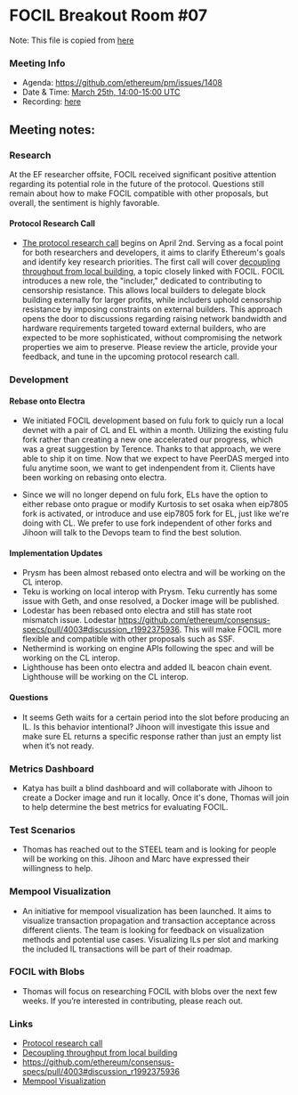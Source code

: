 # FOCIL Breakout Room #07
Note: This file is copied from [here](https://github.com/ethereum/pm/issues/1408#issuecomment-2754104346)

### Meeting Info
- Agenda: https://github.com/ethereum/pm/issues/1408
- Date & Time: [March 25th, 14:00-15:00 UTC](https://www.timeanddate.com/worldclock/converter.html?iso=20240213T140000&p1=1440&p2=37&p3=136&p4=237&p5=923&p6=204&p7=671&p8=16&p9=41&p10=107&p11=28)
- Recording: [here](https://youtube.com/live/XwXeFMjzu4g)

## Meeting notes:

### Research
At the EF researcher offsite, FOCIL received significant positive attention regarding its potential role in the future of the protocol. Questions still remain about how to make FOCIL compatible with other proposals, but overall, the sentiment is highly favorable.

#### Protocol Research Call

- [The protocol research call](https://x.com/barnabemonnot/status/1904532092513354223) begins on April 2nd. Serving as a focal point for both researchers and developers, it aims to clarify Ethereum's goals and identify key research priorities. The first call will cover [decoupling throughput from local building](https://ethresear.ch/t/decoupling-throughput-from-local-building/22004), a topic closely linked with FOCIL. FOCIL introduces a new role, the "includer," dedicated to contributing to censorship resistance. This allows local builders to delegate block building externally for larger profits, while includers uphold censorship resistance by imposing constraints on external builders. This approach opens the door to discussions regarding raising network bandwidth and hardware requirements targeted toward external builders, who are expected to be more sophisticated, without compromising the network properties we aim to preserve. Please review the article, provide your feedback, and tune in the upcoming protocol research call.

### Development
#### Rebase onto Electra

- We initiated FOCIL development based on fulu fork to quicly run a local devnet with a pair of CL and EL within a month. Utilizing the existing fulu fork rather than creating a new one accelerated our progress, which was a great suggestion by Terence. Thanks to that approach, we were able to ship it on time. Now that we expect to have PeerDAS merged into fulu anytime soon, we want to get indenpendent from it. Clients have been working on rebasing onto electra.

- Since we will no longer depend on fulu fork, ELs have the option to either rebase onto prague or modify Kurtosis to set osaka when eip7805 fork is activated, or introduce and use eip7805 fork for EL, just like we're doing with CL. We prefer to use fork independent of other forks and Jihoon will talk to the Devops team to find the best solution.

#### Implementation Updates

- Prysm has been almost rebased onto electra and will be working on the CL interop.
- Teku is working on local interop with Prysm. Teku currently has some issue with Geth, and onse resolved, a Docker image will be published.
- Lodestar has been rebased onto electra and still has state root mismatch issue. Lodestar https://github.com/ethereum/consensus-specs/pull/4003#discussion_r1992375936. This will make FOCIL more flexible and compatible with other proposals such as SSF.
- Nethermind is working on engine APIs following the spec and will be working on the CL interop.
- Lighthouse has been onto electra and added IL beacon chain event. Lighthouse will be working on the CL interop.

#### Questions

* It seems Geth waits for a certain period into the slot before producing an IL. Is this behavior intentional? Jihoon will investigate this issue and make sure EL returns a specific response rather than just an empty list when it’s not ready.

### Metrics Dashboard
* Katya has built a blind dashboard and will collaborate with Jihoon to create a Docker image and run it locally. Once it's done, Thomas will join to help determine the best metrics for evaluating FOCIL.

### Test Scenarios
* Thomas has reached out to the STEEL team and is looking for people will be working on this. Jihoon and Marc have expressed their willingness to help.

### Mempool Visualization
* An initiative for mempool visualization has been launched. It aims to visualize transaction propagation and transaction acceptance across different clients. The team is looking for feedback on visualization methods and potential use cases. Visualizing ILs per slot and marking the included IL transactions will be part of their roadmap.

### FOCIL with Blobs
* Thomas will focus on researching FOCIL with blobs over the next few weeks. If you’re interested in contributing, please reach out.

### Links

- [Protocol research call](https://x.com/barnabemonnot/status/1904532092513354223)
- [Decoupling throughput from local building](https://ethresear.ch/t/decoupling-throughput-from-local-building/22004)
- https://github.com/ethereum/consensus-specs/pull/4003#discussion_r1992375936
- [Mempool Visualization](https://github.com/punkhazardlabs/txpool-viz)
